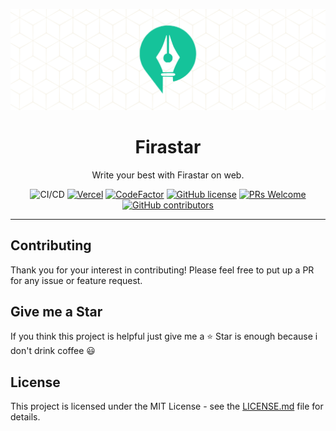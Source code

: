 <div align="center">
	<p align="center">
		<img src="./images/banner.png" />
	</p>
	<h1 align="center">Firastar</h1>
	<p align="center">Write your best with Firastar on web.</p>

![CI/CD](https://github.com/firastar/website/workflows/test/badge.svg)
[![Vercel](https://vercelbadge.vercel.app/api/firastar/website)](https://firastar.ir)
[![CodeFactor](https://www.codefactor.io/repository/github/firastar/website/badge)](https://www.codefactor.io/repository/github/firastar/website)
[![GitHub license](https://img.shields.io/badge/license-MIT-blue.svg)](https://github.com/firastar/website/blob/master/LICENSE)
[![PRs Welcome](https://img.shields.io/badge/PRs-welcome-orange.svg)](https://github.com/firastar/website/compare)
[![GitHub contributors](https://img.shields.io/github/contributors/firastar/website.svg)](https://GitHub.com/firastar/website/contributors/)

</div>
<hr />

## Contributing

Thank you for your interest in contributing! Please feel free to put up a PR for any issue or feature request.

## Give me a Star

If you think this project is helpful just give me a ⭐️ Star is enough because i don't drink coffee 😃

## License

This project is licensed under the MIT License - see the [LICENSE.md](https://github.com/firastar/website/blob/master/LICENSE) file for details.
